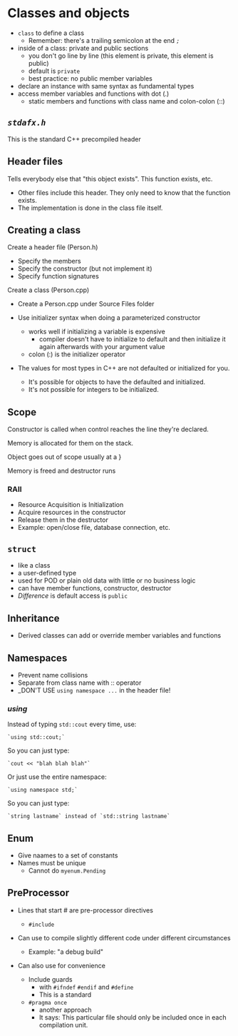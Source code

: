 # Classes and objects

- `class` to define a class
	- Remember: there's a trailing semicolon at the end _`;`_
- inside of a class: private and public sections
	- you don't go line by line (this element is private, this element is public)
	- default is `private`
	- best practice: no public member variables
- declare an instance with same syntax as fundamental types
- access member variables and functions with dot (.)
	- static members and functions with class name and colon-colon (::)

## _`stdafx.h`_ 

This is the standard C++ precompiled header


## Header files

Tells everybody else that "this object exists". This function exists, etc.

- Other files include this header. They only need to know that the function exists.
- The implementation is done in the class file itself.


## Creating a class

Create a header file (Person.h)
- Specify the members
- Specify the constructor (but not implement it)
- Specify function signatures

Create a class (Person.cpp)
- Create a Person.cpp under Source Files folder
- Use initializer syntax when doing a parameterized constructor
	- works well if initializing a variable is expensive
		- compiler doesn't have to initialize to default and then
		initialize it again afterwards with your argument value
	- colon (:) is the initializer operator


- The values for most types in C++ are not defaulted or initialized for you.
	- It's possible for objects to have the defaulted and initialized.
	- It's not possible for integers to be initialized.

## Scope

Constructor is called when control reaches the line they're declared.

Memory is allocated for them on the stack.

Object goes out of scope usually at a }

Memory is freed and destructor runs

### RAII 

- Resource Acquisition is Initialization
- Acquire resources in the constructor
- Release them in the destructor
- Example: open/close file, database connection, etc.


## `struct`

- like a class
- a user-defined type
- used for POD or plain old data with little or no business logic
- can have member functions, constructor, destructor
- _Difference_ is default access is `public`


## Inheritance

- Derived classes can add or override member variables and functions

## Namespaces

- Prevent name collisions
- Separate from class name with :: operator
- _DON'T USE `using namespace ...` in the header file!

### _using_

Instead of typing `std::cout` every time, use:

	`using std::cout;`

So you can just type:
	
	`cout << "blah blah blah"`

Or just use the entire namespace:

	`using namespace std;`

So you can just type:

	`string lastname` instead of `std::string lastname`


## Enum

- Give naames to a set of constants
- Names must be unique
	- Cannot do `myenum.Pending`


## PreProcessor

- Lines that start # are pre-processor directives
	- `#include`

- Can use to compile slightly different code under different circumstances
	- Example: "a debug build"

- Can also use for convenience
	- Include guards 
		- with `#ifndef` `#endif` and `#define`
		- This is a standard
	- `#pragma once`
		- another approach
		- It says: This particular file should only be included once in each 
		compilation unit.






